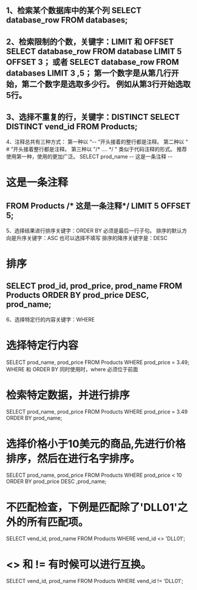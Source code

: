 1、检索某个数据库中的某个列
SELECT database_row
FROM databases;
----------
2、检索限制的个数，关键字：LIMIT 和 OFFSET
SELECT database_row
FROM database
LIMIT 5 OFFSET 3；
或者
SELECT database_row
FROM databases
LIMIT  3 ,5；
第一个数字是从第几行开始，第二个数字是选取多少行。
例如从第3行开始选取5行。
----------
3、选择不重复的行，关键字：DISTINCT
SELECT DISTINCT vend_id
FROM Products;
----------
4、注释总共有三种方式：
第一种以 “-- ”开头接着的整行都是注释。
第二种以 “ # ”开头接着整行都是注释。
第三种以  "/* …. */ " 类似于代码注释的形式。
推荐使用第一种，使用的更加广泛。
SELECT prod_name -- 这是一条注释 -- 
# 这是一条注释
FROM Products
/* 这是一条注释*/
LIMIT 5 OFFSET 5;
----------
5、选择结果进行排序关键字：ORDER BY 必须是最后一行子句。
排序的默认方向是升序关键字：ASC 也可以选择不填写
排序的降序关键字是：DESC 
# 排序
SELECT prod_id, prod_price, prod_name
FROM Products
ORDER BY prod_price DESC, prod_name;
----------
6、选择特定行的内容关键字：WHERE
# 选择特定行内容
SELECT prod_name, prod_price
FROM Products
WHERE prod_price = 3.49;
WHERE 和 ORDER BY 同时使用时，where 必须位于前面
# 检索特定数据，并进行排序
SELECT prod_name, prod_price
FROM Products
WHERE prod_price = 3.49
ORDER BY prod_name;
# 选择价格小于10美元的商品,先进行价格排序，然后在进行名字排序。
SELECT prod_name, prod_price
FROM Products
WHERE prod_price < 10
ORDER BY prod_price DESC ,prod_name;
# 不匹配检查，下例是匹配除了'DLL01'之外的所有匹配项。
SELECT vend_id, prod_name
FROM Products
WHERE vend_id <> 'DLL01';
# <> 和 != 有时候可以进行互换。
SELECT vend_id, prod_name
FROM Products
WHERE vend_id != 'DLL01';